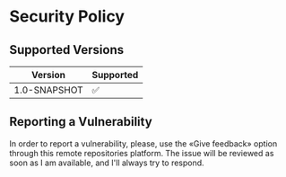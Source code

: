 # Security Policy

## Supported Versions

| Version      | Supported          |
|--------------|--------------------|
| 1.0-SNAPSHOT | :white_check_mark: |

## Reporting a Vulnerability

In order to report a vulnerability, please, use the «Give feedback» option through this remote
repositories platform. The issue will be reviewed as soon as I am available, and I'll always try
to respond.
